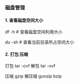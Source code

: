 ### 磁盘管理

#### 1. 查看磁盘空间大小

df -h   # 查看磁盘空间利用大小

du -sh  # 查看当前目录所占空间大小



#### 2. 打包 压缩

打包 tar -cvf
解包 tar -xvf

压缩 gzip
解压缩 gunzip bzip